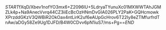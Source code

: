 $START$fXqD/Xbev1nofYO3mx6+Z2096lU+5LdryaTYunuXc01MXWWTAhJGMZLk4p+Na9AnecVvrq44CZ3iiEcBcOzHNmDvGIA026PLY2PaK+GQHcmowkXPrzddGKzV3QWBiR2OkOax4ntLirK2uf6eAUpGcHrov6T22Iy8eZTMfurfrdTnAw/aDGy58Ze9Ug1DJFD/B4W0CDvv6pN1iuS7/ms+Pg==$END$